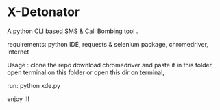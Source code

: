 # X-Detonator
A python CLI based SMS & Call Bombing tool .

requirements:
python IDE, requests & selenium package, chromedriver, internet

Usage :
clone the repo
download chromedriver and paste it in this folder,
open terminal on this folder or open this dir on terminal,

run:
python xde.py

enjoy !!!
